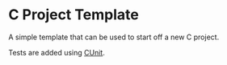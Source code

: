 # C Project Template

A simple template that can be used to start off a new C project.

Tests are added using [CUnit](https://cunit.sourceforge.net/).